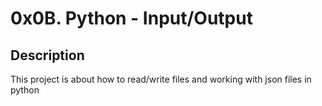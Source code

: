 # 0x0B. Python - Input/Output

## Description
This project is about how to read/write files and working with json files in python